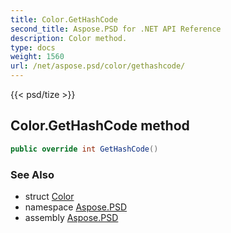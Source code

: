 ```yaml
---
title: Color.GetHashCode
second_title: Aspose.PSD for .NET API Reference
description: Color method. 
type: docs
weight: 1560
url: /net/aspose.psd/color/gethashcode/
---
```

{{< psd/tize >}}
## Color.GetHashCode method

```csharp
public override int GetHashCode()
```

### See Also

* struct [Color](../)
* namespace [Aspose.PSD](../../color/)
* assembly [Aspose.PSD](../../../)


